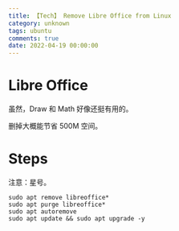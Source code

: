 ```yaml
---
title: 【Tech】 Remove Libre Office from Linux
category: unknown
tags: ubuntu
comments: true
date: 2022-04-19 00:00:00
---
```



# Libre Office

虽然，Draw 和 Math 好像还挺有用的。

删掉大概能节省 500M 空间。

# Steps

注意：星号。

    sudo apt remove libreoffice*
    sudo apt purge libreoffice*
    sudo apt autoremove
    sudo apt update && sudo apt upgrade -y
